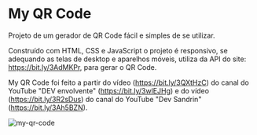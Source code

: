 # My QR Code
 
Projeto de um gerador de QR Code fácil e simples de se utilizar.

Construído com HTML, CSS e JavaScript o projeto é responsivo, se adequando as telas de desktop e aparelhos móveis, utiliza da API do site: https://bit.ly/3AdMKPr, para gerar o QR Code.

My QR Code foi feito a partir do vídeo (https://bit.ly/3QXtHzC) do canal do YouTube "DEV envolvente" (https://bit.ly/3wlEJHg) e do vídeo (https://bit.ly/3R2sDus) do canal do YouTube "Dev Sandrin" (https://bit.ly/3Ah5BZN).


![my-qr-code](https://user-images.githubusercontent.com/94311606/185941047-c18fc68b-7e17-4afe-8dc0-02284663e1dd.png)
